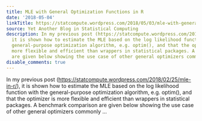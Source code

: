 ```yaml
---
title: MLE with General Optimization Functions in R
date: '2018-05-04'
linkTitle: https://statcompute.wordpress.com/2018/05/03/mle-with-general-optimization-functions-in-r/
source: Yet Another Blog in Statistical Computing
description: In my previous post (https://statcompute.wordpress.com/2018/02/25/mle-in-r/),
  it is shown how to estimate the MLE based on the log likelihood function with the
  general-purpose optimization algorithm, e.g. optim(), and that the optimizer is
  more flexible and efficient than wrappers in statistical packages. A benchmark comparison
  are given below showing the use case of other general optimizers commonly ...
disable_comments: true
---
```

In my previous post (https://statcompute.wordpress.com/2018/02/25/mle-in-r/), it is shown how to estimate the MLE based on the log likelihood function with the general-purpose optimization algorithm, e.g. optim(), and that the optimizer is more flexible and efficient than wrappers in statistical packages. A benchmark comparison are given below showing the use case of other general optimizers commonly ...